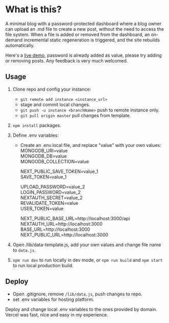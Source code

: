 # What is this? 
A minimal blog with a password-protected dashboard where a blog owner can upload an .md file 
to create a new post, without the need to access the file system. When a file is added or 
removed from the dashboard, an on-demand incremental static regeneration is triggered, and the site 
rebuilds automatically. 

Here's a [live demo](https://blog-d.vercel.app), password is already added as value, please
try adding or removing posts. Any feedback is very much welcomed.

## Usage

1. Clone repo and config your instance:
    - `git remote add instance <instance_url>`
    - stage and commit local changes.
    - `git push -u instance <branchName>` push to remote instance only. 
    - `git pull origin master` pull changes from template. 
2. `npm install` packages. 
3. Define .env variables:
    - Create an .env.local file, and replace "value" with your own values:  
        MONGODB_URI=value  
        MONGODB_DB=value  
        MONGODB_COLLECTION=value  

        NEXT_PUBLIC_SAVE_TOKEN=value_1  
        SAVE_TOKEN=value_1  

        UPLOAD_PASSWORD=value_2  
        LOGIN_PASSWORD=value_2  
        NEXTAUTH_SECRET=value_2  
        REVALIDATE_TOKEN=value  
        USER_TOKEN=value  

        NEXT_PUBLIC_BASE_URL=http://localhost:3000/api  
        NEXTAUTH_URL=http://localhost:3000  
        BASE_URL=http://localhost:3000  
        NEXT_PUBLIC_URL=http://localhost:3000  

4. Open /lib/data-template.js, add your own values and change file name to `data.js`. 
5. `npm run dev` to run locally in dev mode, or `npm run build` and `npm start` to run local production build.

## Deploy

- Open .gitignore, remove `/lib/data.js`, push changes to repo.
- set .env variables for hosting platform. 

Deploy and change local .env variables to the ones provided by domain. Vercel was fast, nice and easy in my experience. 



